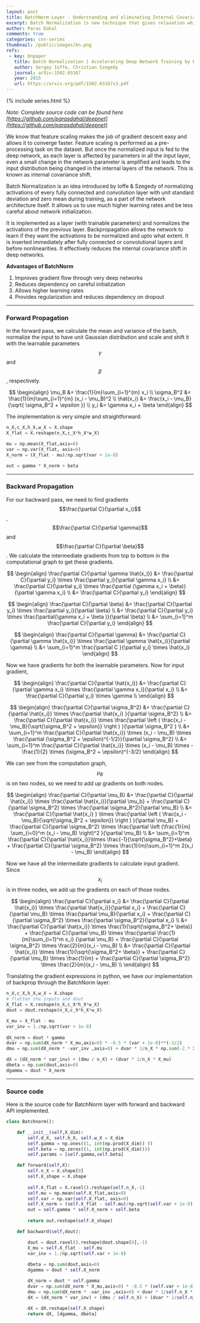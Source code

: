 ```yaml
---
layout: post
title: BatchNorm Layer - Understanding and eliminating Internal Covariance Shift
excerpt: Batch Normalization is new technique that gives relaxation while initializing the network, allows higher learning rate and allows us to train very deep networks. Very promising! Lets derive the math for forward and backward pass step by step by hand and implement the BatchNorm layer!
author: Paras Dahal
comments: true
categories: cnn-series
thumbnail: /public/images/bn.png
refs:
 - key: bnpaper
   title: Batch Normalization | Accelerating Deep Network Training by Reducing Internal Covariate Shift
   author: Sergey Ioffe, Christian Szegedy
   journal: arXiv:1502.03167
   year: 2015
   url: https://arxiv.org/pdf/1502.03167v3.pdf
---
```

{% include series.html %}

*Note: Complete source code can be found here [https://github.com/parasdahal/deepnet](https://github.com/parasdahal/deepnet)*

We know that feature scaling makes the job of gradient descent easy and allows it to converge faster. Feature scaling is performed as a pre-processing task on the dataset. But once the normalized input is fed to the deep network, as each layer is affected by parameters in all the input layer, even a small change in the network parameter is amplified and leads to the input distribution being changed in the internal layers of the network. This is known as internal covariance shift.

Batch Normalization is an idea introduced by Ioffe & Szegedy <dt-cite key="bnpaper"></dt-cite> of normalizing activations of every fully connected and convolution layer with unit standard deviation and zero mean during training, as a part of the network architecture itself. It allows us to use much higher learning rates and be less careful about network initialization.

It is implemented as a layer (with trainable parameters) and normalizes the activations of the previous layer. Backpropagation allows the network to learn if they want the activations to be normalized and upto what extent. It is inserted immediately after fully connected or convolutional layers and before nonlinearities. It effectively reduces the internal covariance shift in deep networks. 

**Advantages of BatchNorm**

1. Improves gradient flow through very deep networks
2. Reduces dependency on careful initialization
3. Allows higher learning rates
4. Provides regularization and reduces dependency on dropout

---

### Forward Propagation

In the forward pass, we calculate the mean and variance of the batch, normalize the input to have unit Gaussian distribution and scale and shift it with the learnable parameters $$\gamma$$ and $$\beta $$, respectively.


$$
\begin{align}
\mu_B &= \frac{1}{m}\sum_{i=1}^{m} x_i \\
\sigma_B^2 &= \frac{1}{m}\sum_{i=1}^{m} (x_i - \mu_B)^2 \\
\hat{x_i} &= \frac{x_i - \mu_B}{\sqrt{ \sigma_B^2 + \epsilon }} \\
y_i &= \gamma x_i + \beta
\end{align}
$$


The implementation is very simple and straightforward:

```python
n_X,c_X,h_X,w_X = X.shape
X_flat = X.reshape(n_X,c_X*h_X*w_X)

mu = np.mean(X_flat,axis=0)
var = np.var(X_flat, axis=0)
X_norm = (X_flat - mu)/np.sqrt(var + 1e-8)

out = gamma * X_norm + beta
```

---

### Backward Propagation

For our backward pass, we need to find gradients $$\frac{\partial C}{\partial x_i}$$,  $$\frac{\partial C}{\partial \gamma}$$ and  $$\frac{\partial C}{\partial \beta}$$. We calculate the intermediate gradients from top to bottom in the computational graph to get these gradients.


$$
\begin{align}
\frac{\partial C}{\partial \gamma \hat{x_i}} &= \frac{\partial C}{\partial y_i} \times \frac{\partial y_i}{\partial \gamma x_i} \\
&= \frac{\partial C}{\partial y_i} \times \frac{\partial (\gamma x_i + \beta)}{\partial \gamma x_i} \\
&= \frac{\partial C}{\partial y_i}
\end{align}
$$


$$
\begin{align}
\frac{\partial C}{\partial \beta} &= \frac{\partial C}{\partial y_i} \times \frac{\partial y_i}{\partial \beta} \\
&= \frac{\partial C}{\partial y_i} \times \frac{\partial(\gamma x_i + \beta )}{\partial \beta} \\
&= \sum_{i=1}^m \frac{\partial C}{\partial y_i}
\end{align}
$$


$$
\begin{align}
\frac{\partial C}{\partial \gamma} &= \frac{\partial C}{\partial \gamma \hat{x_i}} \times  \frac{\partial \gamma \hat{x_i}}{\partial \gamma} \\
&= \sum_{i=1}^m \frac{\partial C }{\partial y_i} \times \hat{x_i}
\end{align}
$$


Now we have gradients for both the learnable parameters. Now for input gradient,

$$
\begin{align}
\frac{\partial C}{\partial \hat{x_i}} &= \frac{\partial C}{\partial \gamma x_i} \times \frac{\partial \gamma x_i}{\partial x_i} \\
&= \frac{\partial C}{\partial y_i} \times \gamma \\
\end{align}
$$


$$
\begin{align}
\frac{\partial C}{\partial \sigma_B^2} &= \frac{\partial C}{\partial \hat{x_i}} \times \frac{\partial \hat{x_i} }{\partial \sigma_B^2} \\
&= \frac{\partial C}{\partial \hat{x_i}} \times \frac{\partial \left ( \frac{x_i - \mu_B}{\sqrt{\sigma_B^2 + \epsilon}} \right ) }{\partial \sigma_B^2 } \\
&= \sum_{i=1}^m  \frac{\partial C}{\partial \hat{x_i}} \times (x_i - \mu_B) \times \frac{\partial (\sigma_B^2 + \epsilon)^{-1/2}}{\partial \sigma_B^2} \\
&= \sum_{i=1}^m  \frac{\partial C}{\partial \hat{x_i}} \times (x_i - \mu_B) \times  -\frac{1}{2} \times (\sigma_B^2 + \epsilon)^{-3/2}
\end{align}
$$

We can see from the computation graph, $$\mu_B$$ is on two nodes, so we need to add up gradients on both nodes.

$$
\begin{align}
\frac{\partial C}{\partial \mu_B} &= \frac{\partial C}{\partial \hat{x_i}} \times \frac{\partial \hat{x_i}}{\partial \mu_b} + \frac{\partial C}{\partial \sigma_B^2} \times \frac{\partial \sigma_B^2}{\partial \mu_B} \\
&= \frac{\partial C}{\partial \hat{x_i} } \times \frac{\partial \left ( \frac{x_i - \mu_B}{\sqrt{\sigma_B^2 + \epsilon}} \right ) }{\partial \mu_B} + \frac{\partial C}{\partial \sigma_B^2} \times \frac{\partial \left (\frac{1}{m} \sum_{i=0}^m (x_i - \mu_B) \right)^2 }{\partial \mu_B} \\
&= \sum_{i=1}^m \frac{\partial C}{\partial \hat{x_i}}\times \frac{-1}{\sqrt{\sigma_B^2}+\beta} + \frac{\partial C}{\partial \sigma_B^2} \times \frac{1}{m}\sum_{i=1}^m 2(x_i - \mu_B)
\end{align}
$$

Now we have all the intermediate gradients to calculate input gradient. Since $$x_i$$ is in three nodes, we add up the gradients on each of those nodes.

$$
\begin{align}
\frac{\partial C}{\partial x_i} &= \frac{\partial C}{\partial \hat{x_i}} \times \frac{\partial \hat{x_i}}{\partial x_i} + \frac{\partial C}{\partial \mu_B} \times \frac{\partial \mu_B}{\partial x_i} + \frac{\partial C}{\partial \sigma_B^2} \times \frac{\partial \sigma_B^2}{\partial x_i} \\
&= \frac{\partial C}{\partial \hat{x_i}} \times \frac{1}{\sqrt{\sigma_B^2+ \beta}} + \frac{\partial C}{\partial \mu_B} \times \frac{\partial \frac{1}{m}\sum_{i=1}^m x_i} {\partial \mu_B} + \frac{\partial C}{\partial \sigma_B^2} \times \frac{2}{m}(x_i - \mu_B) \\
&= \frac{\partial C}{\partial \hat{x_i}} \times \frac{1}{\sqrt{\sigma_B^2+ \beta}} + \frac{\partial C}{\partial \mu_B} \times \frac{1}{m} + \frac{\partial C}{\partial \sigma_B^2} \times \frac{2}{m}(x_i - \mu_B) \\
\end{align}
$$

Translating the gradient expressions in python, we have our implementation of backprop through the BatchNorm layer:

```python
n_X,c_X,h_X,w_X = X.shape
# flatten the inputs and dout
X_flat = X.reshape(n_X,c_X*h_X*w_X)
dout = dout.reshape(n_X,c_X*h_X*w_X)

X_mu = X_flat - mu
var_inv = 1./np.sqrt(var + 1e-8)
        
dX_norm = dout * gamma
dvar = np.sum(dX_norm * X_mu,axis=0) * -0.5 * (var + 1e-8)**(-3/2)
dmu = np.sum(dX_norm * -var_inv ,axis=0) + dvar * 1/n_X * np.sum(-2.* X_mu, axis=0)

dX = (dX_norm * var_inv) + (dmu / n_X) + (dvar * 2/n_X * X_mu)
dbeta = np.sum(dout,axis=0)
dgamma = dout * X_norm
```

---

### Source code

Here is the source code for BatchNorm layer with forward and backward API implemented.

```python
class Batchnorm():

    def __init__(self,X_dim):
        self.d_X, self.h_X, self.w_X = X_dim
        self.gamma = np.ones((1, int(np.prod(X_dim)) ))
        self.beta = np.zeros((1, int(np.prod(X_dim))))
        self.params = [self.gamma,self.beta]

    def forward(self,X):
        self.n_X = X.shape[0]
        self.X_shape = X.shape
        
        self.X_flat = X.ravel().reshape(self.n_X,-1)
        self.mu = np.mean(self.X_flat,axis=0)
        self.var = np.var(self.X_flat, axis=0)
        self.X_norm = (self.X_flat - self.mu)/np.sqrt(self.var + 1e-8)
        out = self.gamma * self.X_norm + self.beta
        
        return out.reshape(self.X_shape)

    def backward(self,dout):

        dout = dout.ravel().reshape(dout.shape[0],-1)
        X_mu = self.X_flat - self.mu
        var_inv = 1./np.sqrt(self.var + 1e-8)
        
        dbeta = np.sum(dout,axis=0)
        dgamma = dout * self.X_norm

        dX_norm = dout * self.gamma
        dvar = np.sum(dX_norm * X_mu,axis=0) * -0.5 * (self.var + 1e-8)**(-3/2)
        dmu = np.sum(dX_norm * -var_inv ,axis=0) + dvar * 1/self.n_X * np.sum(-2.* X_mu, axis=0)
        dX = (dX_norm * var_inv) + (dmu / self.n_X) + (dvar * 2/self.n_X * X_mu)
        
        dX = dX.reshape(self.X_shape)
        return dX, [dgamma, dbeta]
```

